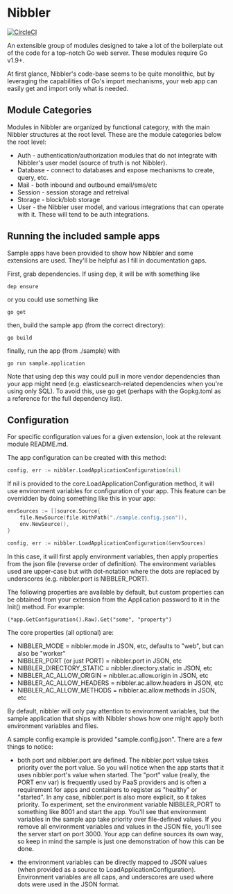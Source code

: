 # Nibbler

[![CircleCI](https://circleci.com/gh/markdicksonjr/nibbler.svg?style=svg)](https://circleci.com/gh/markdicksonjr/nibbler)

An extensible group of modules designed to take a lot of the boilerplate out of the code for a top-notch
Go web server.  These modules require Go v1.9+.  

At first glance, Nibbler's code-base seems to be quite monolithic, but by leveraging the capabilities of Go's import 
mechanisms, your web app can easily get and import only what is needed.

## Module Categories

Modules in Nibbler are organized by functional category, with the main Nibbler structures at the root level.  These are the 
module categories below the root level:

- Auth - authentication/authorization modules that do not integrate with Nibbler's user model (source of truth is not Nibbler).
- Database - connect to databases and expose mechanisms to create, query, etc.
- Mail - both inbound and outbound email/sms/etc
- Session - session storage and retreival
- Storage - block/blob storage
- User - the Nibbler user model, and various integrations that can operate with it.  These will tend to be auth integrations.

## Running the included sample apps

Sample apps have been provided to show how Nibbler and some extensions are used.  They'll be helpful as I fill in documentation gaps.

First, grab dependencies.  If using dep, it will be with something like

`dep ensure`

or you could use something like

`go get`

then, build the sample app (from the correct directory):

`go build`

finally, run the app (from ./sample) with

`go run sample.application`

Note that using dep this way could pull in more vendor dependencies than your app might need (e.g. elasticsearch-related
dependencies when you're using only SQL).  To avoid this, use go get (perhaps with the Gopkg.toml as a reference for the full
dependency list).

## Configuration

For specific configuration values for a given extension, look at the relevant module README.md.

The app configuration can be created with this method:

```go
config, err := nibbler.LoadApplicationConfiguration(nil)
```

If nil is provided to the core.LoadApplicationConfiguration method, it will use environment variables for
configuration of your app.  This feature can be overridden by doing something like this in your app:

```go
envSources := []source.Source{
    file.NewSource(file.WithPath("./sample.config.json")),
    env.NewSource(),
}

config, err := nibbler.LoadApplicationConfiguration(&envSources)
```

In this case, it will first apply environment variables, then apply properties from the json file (reverse order of definition). 
The environment variables used are upper-case but with dot-notation where the dots are replaced by underscores (e.g. nibbler.port is NIBBLER_PORT).

The following properties are available by default, but custom properties can be obtained from your extension from the Application
password to it in the Init() method.  For example:

```
(*app.GetConfiguration().Raw).Get("some", "property")
```

The core properties (all optional) are:

- NIBBLER_MODE = nibbler.mode in JSON, etc, defaults to "web", but can also be "worker"
- NIBBLER_PORT (or just PORT) = nibbler.port in JSON, etc
- NIBBLER_DIRECTORY_STATIC = nibbler.directory.static in JSON, etc
- NIBBLER_AC_ALLOW_ORIGIN = nibbler.ac.allow.origin in JSON, etc
- NIBBLER_AC_ALLOW_HEADERS = nibbler.ac.allow.headers in JSON, etc
- NIBBLER_AC_ALLOW_METHODS = nibbler.ac.allow.methods in JSON, etc

By default, nibbler will only pay attention to environment variables, but the sample application that ships with
Nibbler shows how one might apply both environment variables and files.

A sample config example is provided "sample.config.json".  There are a few things to notice:

- both port and nibbler.port are defined.  The nibbler.port value takes priority over the port value.  So you will notice when the app starts
that it uses nibbler.port's value when started.  The "port" value (really, the PORT env var) is frequently used by PaaS providers and is often a requirement for apps and 
containers to register as "healthy" or "started".  In any case, nibbler.port is also more explicit, so it takes priority.  To experiment, set the
environment variable NIBBLER_PORT to something like 8001 and start the app.  You'll see that environment variables in the sample app take priority
over file-defined values.  If you remove all environment variables and values in the JSON file, you'll see the server start on port 3000.
Your app can define sources its own way, so keep in mind the sample is just one demonstration of how this can be done.

- the environment variables can be directly mapped to JSON values (when provided as a source to LoadApplicationConfiguration).  Environment variables 
are all caps, and underscores are used where dots were used in the JSON format.